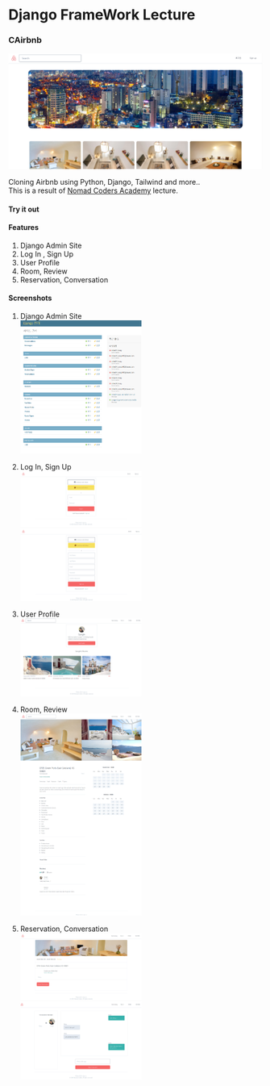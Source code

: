# Django FrameWork Lecture

### CAirbnb

<img src="screenshots/1.png" /><br>

Cloning Airbnb using Python, Django, Tailwind and more..<br>
This is a result of [Nomad Coders Academy](https://academy.nomadcoders.co/) lecture.

#### Try it out

#### Features

1. Django Admin Site
2. Log In , Sign Up
3. User Profile
4. Room, Review
5. Reservation, Conversation

#### Screenshots

1. Django Admin Site<br>
   <img src="screenshots/1-2.png" width="50%" />
2. Log In, Sign Up<br>
   <img src="screenshots/2.png" width="50%" />
   <img src="screenshots/3.png" width="50%" />

3. User Profile<br>
   <img src="screenshots/4.png" width="50%" />

4. Room, Review<br>
   <img src="screenshots/5.png" width="50%" />

5. Reservation, Conversation<br>
   <img src="screenshots/6.png" width="50%" />
   <img src="screenshots/7.png" width="50%" />
